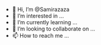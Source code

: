 - 👋 Hi, I’m @Samirazaza
- 👀 I’m interested in ...
- 🌱 I’m currently learning ...
- 💞️ I’m looking to collaborate on ...
- 📫 How to reach me ...

<!---
Samirazaza/Samirazaza is a ✨ special ✨ repository because its `README.md` (this file) appears on your GitHub profile.
You can click the Preview link to take a look at your changes.
--->
